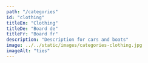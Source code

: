 ```yaml
---
path: "/categories"
id: "clothing"
titleEn: "Clothing"
titleDe: "Board de"
titleFr: "Board fr"
description: "Description for cars and boats"
image: ../../static/images/categories-clothing.jpg
imageAlt: "ties"
---
```

